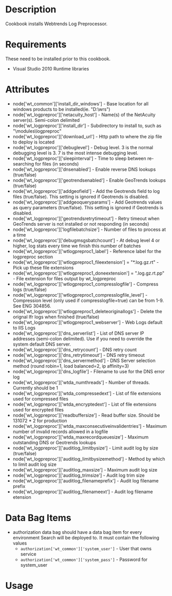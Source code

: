Description
===========
Cookbook installs Webtrends Log Preprocessor.

Requirements
============
These need to be installed prior to this cookbook.
* Visual Studio 2010 Runtime libraries

Attributes
==========
* node['wt_common']['install_dir_windows'] - Base location for all windows products to be installed(ie. "D:\\wrs")
* node['wt_logpreproc']['netacuity_host'] - Name(s) of the NetAcuity server(s). Semi-colon delimited
* node['wt_logpreproc']['install_dir'] - Subdirectory to install to, such as "\\modules\\logpreproc"
* node['wt_logpreproc']['download_url'] - Http path to where the zip file to deploy is located
* node['wt_logpreproc']['debuglevel'] - Debug level.  3 is the normal debugging level is 3. 7 is the most intense debugging level.
* node['wt_logpreproc']['sleepinterval'] - Time to sleep between re-searching for files (in seconds)
* node['wt_logpreproc']['dnsenabled'] - Enable reverse DNS lookups (true/false)
* node['wt_logpreproc']['geotrendsenabled'] - Enable GeoTrends lookups (true/false)
* node['wt_logpreproc']['addgeofield'] - Add the Geotrends field to log files (true/false).  This setting is ignored if Geotrends is disabled.
* node['wt_logpreproc']['addgeoqueryparams'] - Add Geotrends values as query parameters (true/false).  This setting is ignored if Geotrends is disabled.
* node['wt_logpreproc']['geotrendsretrytimeout'] - Retry timeout when GeoTrends server is not installed or not responding (in seconds)
* node['wt_logpreproc']['logfilebatchsize'] - Number of files to process at a time
* node['wt_logpreproc']['debugmsgsbatchcount'] - At debug level 4 or higher, log stats every time we finish this number of batches
* node['wt_logpreproc']['wtlogpreproc1_label'] - Reference label for the logpreproc section
* node['wt_logpreproc']['wtlogpreproc1_fileextension'] = "*.log.gz.rt" - Pick up these file extensions
* node['wt_logpreproc']['wtlogpreproc1_doneextension'] = ".log.gz.rt.pp" - File extension for files output by wt_logpreproc
* node['wt_logpreproc']['wtlogpreproc1_compresslogfile'] - Compress logs (true/false)
* node['wt_logpreproc']['wtlogpreproc1_compresslogfile_level'] - Compression level (only used if compresslogfile=true) can be from 1-9. See ENG 304856.
* node['wt_logpreproc']['wtlogpreproc1_deleteoriginallogs'] - Delete the orignal lfr logs when finished (true/false)
* node['wt_logpreproc']['wtlogpreproc1_webserver'] - Web Logs default to IIS Logs
* node['wt_logpreproc']['dns_serverlist'] - List of DNS server IP addresses (semi-colon delimited).  Use if you need to override the system default DNS server.
* node['wt_logpreproc']['dns_retrycount'] - DNS retry count
* node['wt_logpreproc']['dns_retrytimeout'] - DNS retry timeout
* node['wt_logpreproc']['dns_servermethod'] - DNS Server selection method (round robin=1, load balanced=2, ip affinity=3)
* node['wt_logpreproc']['dns_logfile'] - Filename to use for the DNS error log
* node['wt_logpreproc']['wtda_numthreads'] - Number of threads.  Currently should be 1
* node['wt_logpreproc']['wtda_compressedext'] - List of file extensions used for compressed files
* node['wt_logpreproc']['wtda_encryptedext'] - List of file extensions used for encrypted files
* node['wt_logpreproc']['readbuffersize'] - Read buffer size.  Should be 131072 * 2 for production
* node['wt_logpreproc']['wtda_maxconsecutiveinvalidentries'] - Maximum number of invalid records allowed in a logfile
* node['wt_logpreproc']['wtda_maxrecordqueuesize'] - Maximum outstanding DNS or Geotrends lookups
* node['wt_logpreproc']['auditlog_limitbysize'] - Limit audit log by size (true/false)
* node['wt_logpreproc']['auditlog_limitbysizemethod'] - Method by which to limit audit log size
* node['wt_logpreproc']['auditlog_maxsize'] - Maximum audit log size
* node['wt_logpreproc']['auditlog_trimsize'] - Audit log trim size
* node['wt_logpreproc']['auditlog_filenameprefix'] - Audit log filename prefix
* node['wt_logpreproc']['auditlog_filenameext'] - Audit log filename etension

Data Bag Items
===============
* authorization data bag should have a data bag item for every environment Search will be deployed to. It must contain the following values
	* `authorization['wt_common']['system_user']` - User that owns service
	* `authorization['wt_common']['system_pass']` - Password for system_user

Usage
=====
